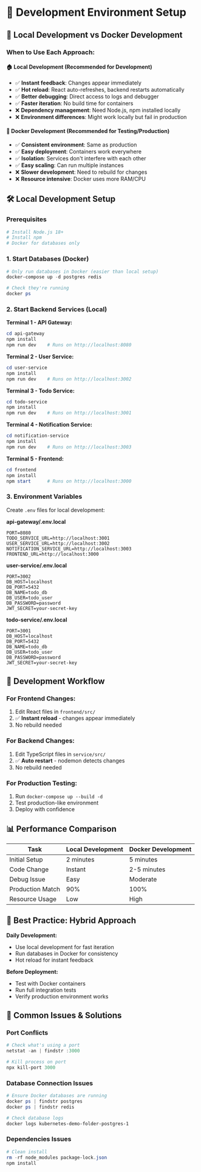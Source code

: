 # 🚀 Development Environment Setup

## 🔄 **Local Development vs Docker Development**

### **When to Use Each Approach:**

#### 🏠 **Local Development (Recommended for Development)**

- ✅ **Instant feedback**: Changes appear immediately
- ✅ **Hot reload**: React auto-refreshes, backend restarts automatically
- ✅ **Better debugging**: Direct access to logs and debugger
- ✅ **Faster iteration**: No build time for containers
- ❌ **Dependency management**: Need Node.js, npm installed locally
- ❌ **Environment differences**: Might work locally but fail in production

#### 🐳 **Docker Development (Recommended for Testing/Production)**

- ✅ **Consistent environment**: Same as production
- ✅ **Easy deployment**: Containers work everywhere
- ✅ **Isolation**: Services don't interfere with each other
- ✅ **Easy scaling**: Can run multiple instances
- ❌ **Slower development**: Need to rebuild for changes
- ❌ **Resource intensive**: Docker uses more RAM/CPU

## 🛠️ **Local Development Setup**

### **Prerequisites**

```powershell
# Install Node.js 18+
# Install npm
# Docker for databases only
```

### **1. Start Databases (Docker)**

```powershell
# Only run databases in Docker (easier than local setup)
docker-compose up -d postgres redis

# Check they're running
docker ps
```

### **2. Start Backend Services (Local)**

**Terminal 1 - API Gateway:**

```powershell
cd api-gateway
npm install
npm run dev    # Runs on http://localhost:8080
```

**Terminal 2 - User Service:**

```powershell
cd user-service
npm install
npm run dev    # Runs on http://localhost:3002
```

**Terminal 3 - Todo Service:**

```powershell
cd todo-service
npm install
npm run dev    # Runs on http://localhost:3001
```

**Terminal 4 - Notification Service:**

```powershell
cd notification-service
npm install
npm run dev    # Runs on http://localhost:3003
```

**Terminal 5 - Frontend:**

```powershell
cd frontend
npm install
npm start      # Runs on http://localhost:3000
```

### **3. Environment Variables**

Create `.env` files for local development:

**api-gateway/.env.local**

```env
PORT=8080
TODO_SERVICE_URL=http://localhost:3001
USER_SERVICE_URL=http://localhost:3002
NOTIFICATION_SERVICE_URL=http://localhost:3003
FRONTEND_URL=http://localhost:3000
```

**user-service/.env.local**

```env
PORT=3002
DB_HOST=localhost
DB_PORT=5432
DB_NAME=todo_db
DB_USER=todo_user
DB_PASSWORD=password
JWT_SECRET=your-secret-key
```

**todo-service/.env.local**

```env
PORT=3001
DB_HOST=localhost
DB_PORT=5432
DB_NAME=todo_db
DB_USER=todo_user
DB_PASSWORD=password
JWT_SECRET=your-secret-key
```

## 🔄 **Development Workflow**

### **For Frontend Changes:**

1. Edit React files in `frontend/src/`
2. ✅ **Instant reload** - changes appear immediately
3. No rebuild needed

### **For Backend Changes:**

1. Edit TypeScript files in `service/src/`
2. ✅ **Auto restart** - nodemon detects changes
3. No rebuild needed

### **For Production Testing:**

1. Run `docker-compose up --build -d`
2. Test production-like environment
3. Deploy with confidence

## 📊 **Performance Comparison**

| Task             | Local Development | Docker Development |
| ---------------- | ----------------- | ------------------ |
| Initial Setup    | 2 minutes         | 5 minutes          |
| Code Change      | Instant           | 2-5 minutes        |
| Debug Issue      | Easy              | Moderate           |
| Production Match | 90%               | 100%               |
| Resource Usage   | Low               | High               |

## 🎯 **Best Practice: Hybrid Approach**

**Daily Development:**

- Use local development for fast iteration
- Run databases in Docker for consistency
- Hot reload for instant feedback

**Before Deployment:**

- Test with Docker containers
- Run full integration tests
- Verify production environment works

## 🚨 **Common Issues & Solutions**

### **Port Conflicts**

```powershell
# Check what's using a port
netstat -an | findstr :3000

# Kill process on port
npx kill-port 3000
```

### **Database Connection Issues**

```powershell
# Ensure Docker databases are running
docker ps | findstr postgres
docker ps | findstr redis

# Check database logs
docker logs kubernetes-demo-folder-postgres-1
```

### **Dependencies Issues**

```powershell
# Clean install
rm -rf node_modules package-lock.json
npm install
```
